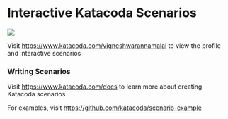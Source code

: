 # Interactive Katacoda Scenarios

[![](http://shields.katacoda.com/katacoda/vigneshwarannamalai/count.svg)](https://www.katacoda.com/vigneshwarannamalai "Get your profile on Katacoda.com")

Visit https://www.katacoda.com/vigneshwarannamalai to view the profile and interactive scenarios

### Writing Scenarios
Visit https://www.katacoda.com/docs to learn more about creating Katacoda scenarios

For examples, visit https://github.com/katacoda/scenario-example
